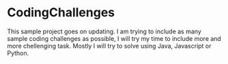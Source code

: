 # CodingChallenges

This sample project goes on updating.
I am trying to include as many sample coding challenges as possible, I will try my time to include more and more chellenging task.
Mostly I will try to solve using Java, Javascript or Python. 
